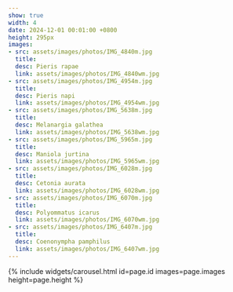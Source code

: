 ```yaml
---
show: true
width: 4
date: 2024-12-01 00:01:00 +0800
height: 295px
images:
- src: assets/images/photos/IMG_4840m.jpg
  title:
  desc: Pieris rapae
  link: assets/images/photos/IMG_4840wm.jpg
- src: assets/images/photos/IMG_4954m.jpg
  title:  
  desc: Pieris napi
  link: assets/images/photos/IMG_4954wm.jpg
- src: assets/images/photos/IMG_5638m.jpg
  title:
  desc: Melanargia galathea
  link: assets/images/photos/IMG_5638wm.jpg
- src: assets/images/photos/IMG_5965m.jpg
  title: 
  desc: Maniola jurtina
  link: assets/images/photos/IMG_5965wm.jpg
- src: assets/images/photos/IMG_6028m.jpg
  title: 
  desc: Cetonia aurata
  link: assets/images/photos/IMG_6028wm.jpg
- src: assets/images/photos/IMG_6070m.jpg
  title: 
  desc: Polyommatus icarus
  link: assets/images/photos/IMG_6070wm.jpg
- src: assets/images/photos/IMG_6407m.jpg
  title: 
  desc: Coenonympha pamphilus
  link: assets/images/photos/IMG_6407wm.jpg  
---
```


{% include widgets/carousel.html id=page.id images=page.images height=page.height %}
